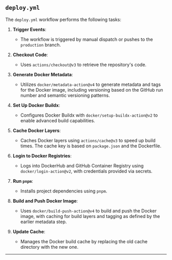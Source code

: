 ## `deploy.yml`

The `deploy.yml` workflow performs the following tasks:

1. **Trigger Events**:
   - The workflow is triggered by manual dispatch or pushes to the `production` branch.

2. **Checkout Code**:
   - Uses `actions/checkout@v3` to retrieve the repository's code.

3. **Generate Docker Metadata**:
   - Utilizes `docker/metadata-action@v4` to generate metadata and tags for the Docker image, including versioning based on the GitHub run number and semantic versioning patterns.

4. **Set Up Docker Buildx**:
   - Configures Docker Buildx with `docker/setup-buildx-action@v2` to enable advanced build capabilities.

5. **Cache Docker Layers**:
   - Caches Docker layers using `actions/cache@v3` to speed up build times. The cache key is based on `package.json` and the Dockerfile.

6. **Login to Docker Registries**:
   - Logs into DockerHub and GitHub Container Registry using `docker/login-action@v2`, with credentials provided via secrets.

7. **Run `pnpm`**:
   - Installs project dependencies using `pnpm`.

8. **Build and Push Docker Image**:
   - Uses `docker/build-push-action@v4` to build and push the Docker image, with caching for build layers and tagging as defined by the earlier metadata step.

9. **Update Cache**:
   - Manages the Docker build cache by replacing the old cache directory with the new one.

---
